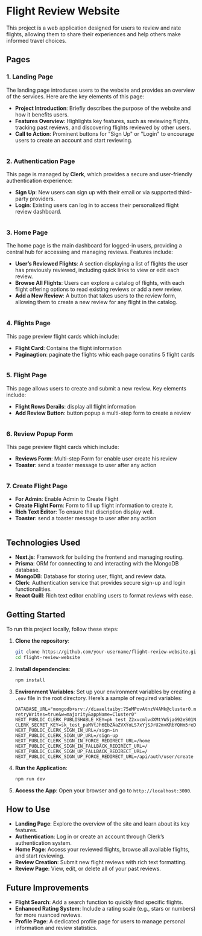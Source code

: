 # Flight Review Website

This project is a web application designed for users to review and rate flights, allowing them to share their experiences and help others make informed travel choices.

## Pages

### 1. Landing Page
The landing page introduces users to the website and provides an overview of the services. Here are the key elements of this page:
   - **Project Introduction**: Briefly describes the purpose of the website and how it benefits users.
   - **Features Overview**: Highlights key features, such as reviewing flights, tracking past reviews, and discovering flights reviewed by other users.
   - **Call to Action**: Prominent buttons for "Sign Up" or "Login" to encourage users to create an account and start reviewing.

<img src="public/screenshots/landingPage.jpg" alt="" width={200}/>

### 2. Authentication Page
This page is managed by **Clerk**, which provides a secure and user-friendly authentication experience:
   - **Sign Up**: New users can sign up with their email or via supported third-party providers.
   - **Login**: Existing users can log in to access their personalized flight review dashboard.

<img src="public/screenshots/authenticationPage.jpg" alt="" width={200}/>

### 3. Home Page
The home page is the main dashboard for logged-in users, providing a central hub for accessing and managing reviews. Features include:
   - **User’s Reviewed Flights**: A section displaying a list of flights the user has previously reviewed, including quick links to view or edit each review.
   - **Browse All Flights**: Users can explore a catalog of flights, with each flight offering options to read existing reviews or add a new review.
   - **Add a New Review**: A button that takes users to the review form, allowing them to create a new review for any flight in the catalog.

<img src="public/screenshots/homePAge.jpg" alt="" width={200}/>

### 4. Flights Page
This page preview flight cards which include:
   - **Flight Card**: Contains the flight information 
   - **Paginagtion**: paginate the flights whic each page conatins 5 flight cards 
   
<img src="public/screenshots/flightsPage.jpg" alt="" width={200}/>

### 5. Flight Page
This page allows users to create and submit a new review. Key elements include:
   - **Flight Rows Derails**: display all flight information 
   - **Add Review Button**: button popup a multi-step form to create a review 

<img src="public/screenshots/SingleFlight.jpg" alt="" width={200}/>

### 6. Review Popup Form
This page preview flight cards which include:
   - **Reviews Form**: Multi-step Form for enable user create his review
   - **Toaster**: send a toaster message to user after any action

   <img src="public/screenshots/reviewPopupForm.jpg" alt="" width={200}/>

### 7. Create Flight Page
   - **For Admin**: Enable Admin to Create Flight
   - **Create Flight Form**: Form to fill up flight information to create it.
   - **Rich Text Editor**: To ensure that discription display well.
   - **Toaster**: send a toaster message to user after any action

   <img src="public/screenshots/createFlight.jpg" alt="" width={200}/>

## Technologies Used
- **Next.js**: Framework for building the frontend and managing routing.
- **Prisma**: ORM for connecting to and interacting with the MongoDB database.
- **MongoDB**: Database for storing user, flight, and review data.
- **Clerk**: Authentication service that provides secure sign-up and login functionalities.
- **React Quill**: Rich text editor enabling users to format reviews with ease.

## Getting Started

To run this project locally, follow these steps:

1. **Clone the repository**:
   ```bash
   git clone https://github.com/your-username/flight-review-website.git
   cd flight-review-website
   ```

2. **Install dependencies**:
   ```bash
   npm install
   ```

3. **Environment Variables**: Set up your environment variables by creating a `.env` file in the root directory. Here’s a sample of required variables:
   ```plaintext
   DATABASE_URL="mongodb+srv://diaaeltaiby:75eMPovAtnzV4AMk@cluster0.mjijb.mongodb.net/FlyRate?retryWrites=true&w=majority&appName=Cluster0"
   NEXT_PUBLIC_CLERK_PUBLISHABLE_KEY=pk_test_Z2xvcmlvdXMtYW5jaG92eS01Ny5jbGVyay5hY2NvdW50cy5kZXYk
   CLERK_SECRET_KEY=sk_test_paMVtJh6EbZAaZVXYoLS7xYjSJrU2mvKRbYQHm5reD
   NEXT_PUBLIC_CLERK_SIGN_IN_URL=/sign-in
   NEXT_PUBLIC_CLERK_SIGN_UP_URL=/sign-up
   NEXT_PUBLIC_CLERK_SIGN_IN_FORCE_REDIRECT_URL=/home
   NEXT_PUBLIC_CLERK_SIGN_IN_FALLBACK_REDIRECT_URL=/
   NEXT_PUBLIC_CLERK_SIGN_UP_FALLBACK_REDIRECT_URL=/
   NEXT_PUBLIC_CLERK_SIGN_UP_FORCE_REDIRECT_URL=/api/auth/user/create
   ```

4. **Run the Application**:
   ```bash
   npm run dev
   ```

5. **Access the App**:
   Open your browser and go to `http://localhost:3000`.

## How to Use

- **Landing Page**: Explore the overview of the site and learn about its key features.
- **Authentication**: Log in or create an account through Clerk’s authentication system.
- **Home Page**: Access your reviewed flights, browse all available flights, and start reviewing.
- **Review Creation**: Submit new flight reviews with rich text formatting.
- **Review Page**: View, edit, or delete all of your past reviews.

## Future Improvements

- **Flight Search**: Add a search function to quickly find specific flights.
- **Enhanced Rating System**: Include a rating scale (e.g., stars or numbers) for more nuanced reviews.
- **Profile Page**: A dedicated profile page for users to manage personal information and review statistics.


